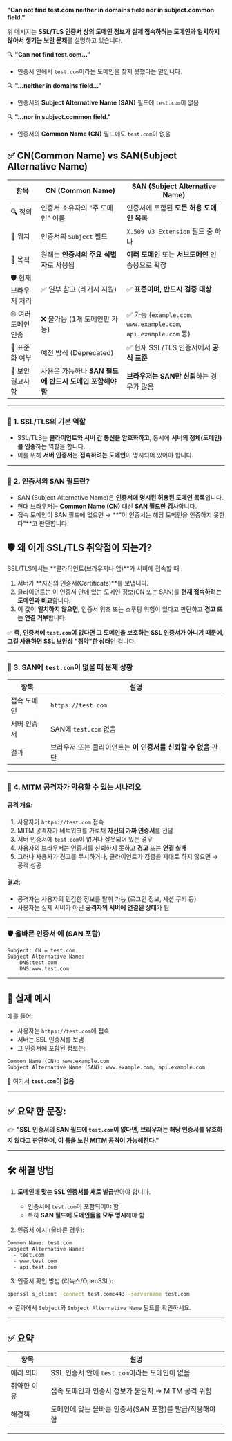 
**"Can not find test.com neither in domains field nor in subject.common field."**

위 메시지는 **SSL/TLS 인증서 상의 도메인 정보가 실제 접속하려는 도메인과 일치하지 않아서 생기는 보안 문제**를 설명하고 있습니다.


🔍 **"Can not find test.com..."**

* 인증서 안에서 `test.com`이라는 도메인을 찾지 못했다는 말입니다.

🔍 **"...neither in domains field..."**

* 인증서의 **Subject Alternative Name (SAN)** 필드에 `test.com`이 없음

🔍 **"...nor in subject.common field."**

* 인증서의 **Common Name (CN)** 필드에도 `test.com`이 없음


## ✅ CN(Common Name) vs SAN(Subject Alternative Name)

| 항목             | **CN (Common Name)**                | **SAN (Subject Alternative Name)**                           |
| -------------- | ----------------------------------- | ------------------------------------------------------------ |
| 🔍 정의          | 인증서 소유자의 "주 도메인" 이름                 | 인증서에 포함된 **모든 허용 도메인 목록**                                    |
| 🧾 위치          | 인증서의 `Subject` 필드                   | `X.509 v3 Extension` 필드 중 하나                                 |
| 🎯 목적          | 원래는 **인증서의 주요 식별자**로 사용됨            | **여러 도메인** 또는 **서브도메인** 인증용으로 확장                             |
| 🛡️ 현재 브라우저 처리 | ✅ 일부 참고 (레거시 지원)                    | ✅ **표준이며, 반드시 검증 대상**                                        |
| 🌐 여러 도메인 인증   | ❌ 불가능 (1개 도메인만 가능)                  | ✅ 가능 (`example.com`, `www.example.com`, `api.example.com` 등) |
| 📜 표준화 여부      | 예전 방식 (Deprecated)                  | ✅ 현재 SSL/TLS 인증서에서 **공식 표준**                                 |
| 🔐 보안 권고사항     | 사용은 가능하나 **SAN 필드에 반드시 도메인 포함해야 함** | **브라우저는 SAN만 신뢰**하는 경우가 많음                                   |

---

### 🔐 1. SSL/TLS의 기본 역할

* SSL/TLS는 **클라이언트와 서버 간 통신을 암호화하고**,
  동시에 **서버의 정체(도메인)를 인증**하는 역할을 합니다.
* 이를 위해 **서버 인증서**는 **접속하려는 도메인**이 명시되어 있어야 합니다.

---

### 🧾 2. 인증서의 SAN 필드란?

* SAN (Subject Alternative Name)은 **인증서에 명시된 허용된 도메인 목록**입니다.
* 현대 브라우저는 **Common Name (CN)** 대신 **SAN 필드만 검사**합니다.
* 접속 도메인이 SAN 필드에 없으면 → \*\*"이 인증서는 해당 도메인을 인증하지 못한다"\*\*고 판단합니다.


## 🛡️ 왜 이게 SSL/TLS 취약점이 되는가?

SSL/TLS에서는 \*\*클라이언트(브라우저나 앱)\*\*가 서버에 접속할 때:

1. 서버가 \*\*자신의 인증서(Certificate)\*\*를 보냅니다.
2. 클라이언트는 이 인증서 안에 있는 도메인 정보(CN 또는 SAN)를 **현재 접속하려는 도메인과 비교**합니다.
3. 이 값이 **일치하지 않으면**, 인증서 위조 또는 스푸핑 위험이 있다고 판단하고 **경고 또는 연결 거부**합니다.

✅ **즉, 인증서에 `test.com`이 없다면 그 도메인을 보호하는 SSL 인증서가 아니기 때문에, 그걸 사용하면 SSL 보안상 "취약"한 상태**인 겁니다.

---

### 🚨 3. SAN에 `test.com`이 없을 때 문제 상황

| 항목     | 설명                                    |
| ------ | ------------------------------------- |
| 접속 도메인 | `https://test.com`                    |
| 서버 인증서 | SAN에 `test.com` 없음                    |
| 결과     | 브라우저 또는 클라이언트는 **이 인증서를 신뢰할 수 없음** 판단 |

---

### 🎯 4. MITM 공격자가 악용할 수 있는 시나리오

#### 공격 개요:

1. 사용자가 `https://test.com` 접속
2. MITM 공격자가 네트워크를 가로채 **자신의 가짜 인증서**를 전달
3. 서버 인증서에 `test.com`이 없거나 잘못되어 있는 경우
4. 사용자의 브라우저는 인증서를 신뢰하지 못하고 **경고** 또는 **연결 실패**
5. 그러나 사용자가 경고를 무시하거나, 클라이언트가 검증을 제대로 하지 않으면 → 공격 성공

#### 결과:

* 공격자는 사용자의 민감한 정보를 탈취 가능 (로그인 정보, 세션 쿠키 등)
* 사용자는 실제 서버가 아닌 **공격자의 서버에 연결된 상태**가 됨

---

### 🛡️ 올바른 인증서 예 (SAN 포함)

```
Subject: CN = test.com
Subject Alternative Name:
    DNS:test.com
    DNS:www.test.com
```

---

## 🔐 실제 예시

예를 들어:

* 사용자는 `https://test.com`에 접속
* 서버는 SSL 인증서를 보냄
* 그 인증서에 포함된 정보는:

```
Common Name (CN): www.example.com
Subject Alternative Name (SAN): www.example.com, api.example.com
```

🔴 여기서 **`test.com`이 없음**

---

## ✅ 요약 한 문장:

👉 **"SSL 인증서의 SAN 필드에 `test.com`이 없다면, 브라우저는 해당 인증서를 유효하지 않다고 판단하며, 이 틈을 노린 MITM 공격이 가능해진다."**

---

## 🛠️ 해결 방법

1. **도메인에 맞는 SSL 인증서를 새로 발급**받아야 합니다.

   * 인증서에 `test.com`이 포함되어야 함
   * 특히 **SAN 필드에 도메인들을 모두 명시**해야 함

2. 인증서 예시 (올바른 경우):

```
Common Name: test.com
Subject Alternative Name:
  - test.com
  - www.test.com
  - api.test.com
```

3. 인증서 확인 방법 (리눅스/OpenSSL):

```bash
openssl s_client -connect test.com:443 -servername test.com
```

→ 결과에서 `Subject`와 `Subject Alternative Name` 필드를 확인하세요.

---

## ✅ 요약

| 항목     | 설명                                 |
| ------ | ---------------------------------- |
| 에러 의미  | SSL 인증서 안에 `test.com`이라는 도메인이 없음   |
| 취약한 이유 | 접속 도메인과 인증서 정보가 불일치 → MITM 공격 위험   |
| 해결책    | 도메인에 맞는 올바른 인증서(SAN 포함)를 발급/적용해야 함 |

---
